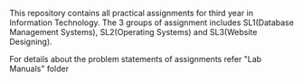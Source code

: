This repository contains all practical assignments for third year in Information Technology. The 3 groups of assignment includes SL1(Database Management Systems), SL2(Operating Systems) and SL3(Website Designing).

For details about the problem statements of assignments refer "Lab Manuals" folder
